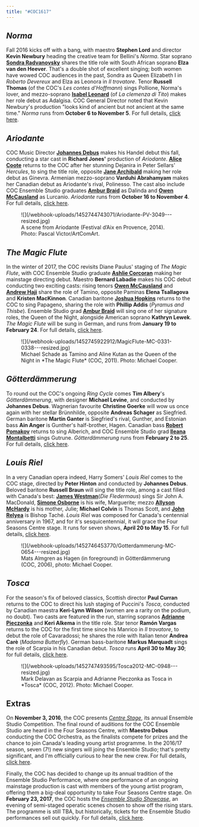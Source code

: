 ```yaml
---
title: "#COC1617"
---
```


## *Norma*

Fall 2016 kicks off with a bang, with maestro **Stephen Lord** and director **Kevin Newbury** heading the creative team for Bellini's *Norma*. Star soprano [**Sondra Radvanovsky**](/scene/people/sondra-radvanovsky/) shares the title role with South African soprano **Elza van den Heever**. That's a double shot of excellent singing; both women have wowed COC audiences in the past, Sondra as Queen Elizabeth I in *Roberto Devereux* and Elza as Leonora in *Il trovatore*. Tenor **Russell Thomas** (of the COC's *Les contes d'Hoffmann*) sings Pollione, Norma's lover, and mezzo-soprano [**Isabel Leonard**](/scene/people/isabel-leonard/) (of *La clemenza di Tito*) makes her role debut as Adalgisa. COC General Director noted that Kevin Newbury's production "looks kind of ancient but not ancient at the same time." *Norma* runs from **October 6 to November 5**. For full details, [click here](http://www.coc.ca/PerformancesAndTickets/1617Season/Norma.aspx).

## *Ariodante*

COC Music Director [**Johannes Debus**](/scene/people/johannes-debus/) makes his Handel debut this fall, conducting a star cast in **Richard Jones'** production of *Ariodante*. [**Alice Coote**](/talking-with-singers-alice-coote/) returns to the COC after her stunning Dejanira in Peter Sellars' *Hercules*, to sing the title role, opposite [**Jane Archibald**](/scene/people/jane-archibald/) making her role debut as Ginevra. Armenian mezzo-soprano **Varduhi Abrahamyam** makes her Canadian debut as Ariodante's rival, Polinesso. The cast also include COC Ensemble Studio graduates [**Ambur Braid**](/talking-with-singers-ambur-braid) as Dalinda and [**Owen McCausland**](/scene/people/owen-mccausland/) as Lurcanio. *Ariodante* runs from **October 16 to November 4**. For full details, [click here](http://www.coc.ca/PerformancesAndTickets/1617Season/Ariodante.aspx).

<figure data-type="image">![](/webhook-uploads/1452744743071/Ariodante-PV-3049---resized.jpg)
<figcaption>A scene from Ariodante (Festival d’Aix en Provence, 2014). Photo: Pascal Victor/ArtComArt.
</figcaption></figure>

## *The Magic Flute*

In the winter of 2017, the COC revisits Diane Paulus' staging of *The Magic Flute*, with COC Ensemble Studio graduate [**Ashlie Corcoran**](/scene/people/ashlie-corcoran/) making her mainstage directing debut. Maestro **Bernard Labadie** makes his COC debut conducting two exciting casts: rising tenors [**Owen McCausland**](/scene/people/owen-mccausland/) and [**Andrew Haji**](/scene/people/andrew-haji/) share the role of Tamino, opposite Paminas **Elena Tsallagova** and **Kristen MacKinnon**. Canadian baritone [**Joshua Hopkins**](/talking-figaro-with-joshua-hopkins/) returns to the COC to sing Papageno, sharing the role with **Phillip Addis** (*Pyramus and Thisbe*). Ensemble Studio grad [**Ambur Braid**](/talking-with-singers-ambur-braid/) will sing one of her signature roles, the Queen of the Night, alongside American soprano **Kathryn Lewek**. *The Magic Flute* will be sung in German, and runs from **January 19 to February 24**. For full details, [click here](http://www.coc.ca/PerformancesAndTickets/1617Season/MagicFlute.aspx).

<figure data-type="image">
![](/webhook-uploads/1452745922912/MagicFlute-MC-0331-0338---resized.jpg)
<figcaption>Michael Schade as Tamino and Aline Kutan as the Queen of the Night in *The Magic Flute* (COC, 2011). Photo: Michael Cooper.</figcaption></figure>

## *Götterdämmerung*

To round out the COC's ongoing *Ring Cycle* comes **Tim Albery**'s *Götterdämmerung*, with designer **Michael Levine**, and conducted by **Johannes Debus**. Wagnerian favourite **Christine Goerke** will wow us once again with her stellar Brünnhilde, opposite **Andreas Schager** as Siegfried. German baritone **Martin Ganter** is Siegfried's rival, Gunther, and Estonian bass **Ain Anger** is Gunther's half-brother, Hagen. Canadian bass [**Robert Pomakov**](/talking-with-singers-robert-pomakov) returns to sing Alberich, and COC Ensemble Studio grad [**Ileana Montalbetti**](/scene/people/ileana-montalbetti/) sings Gutrune. *Götterdämmerung* runs from **February 2 to 25**. For full details, [click here](http://www.coc.ca/PerformancesAndTickets/1617Season/Gotterdammerung.aspx).

## *Louis Riel*

In a very Canadian opera indeed, Harry Somers' *Louis Riel* comes to the COC stage, directed by **Peter Hinton** and conducted by **Johannes Debus**. Beloved baritone **Russell Braun** will sing the title role, among a cast filled with Canada's best: [**James Westman**](/scene/people/james-westman/)(*Die Fledermaus*) sings Sir John A. MacDonald, [**Simone Osborne**](/talking-with-singers-simonse-osborne/) is his wife, Marguerite; mezzo [**Allyson McHardy**](/scene/people/allyson-mchardy/) is his mother, Julie; **Michael Colvin** is Thomas Scott, and [**John Relyea**](/scene/people/john-relyea/) is Bishop Taché. *Louis Riel* was composed for Canada's centennial anniversary in 1967, and for it's sesquicentennial, it will grace the Four Seasons Centre stage. It runs for seven shows, **April 20 to May 15**. For full details, [click here](http://www.coc.ca/PerformancesAndTickets/1617Season/LouisRiel.aspx).

<figure data-type="image">
![](/webhook-uploads/1452746453770/Gotterdammerung-MC-0654---resized.jpg)
<figcaption>Mats Almgren as Hagen (in foreground) in Götterdämmerung (COC, 2006), photo: Michael Cooper.</figcaption>
</figure>

## *Tosca*

For the season's fix of beloved classics, Scottish director **Paul Curran** returns to the COC to direct his lush staging of Puccini's *Tosca*, conducted by Canadian maestra **Keri-Lynn Wilson** (women are a rarity on the podium, no doubt). Two casts are featured in the run, starring sopranos [**Adrianne Pieczonka**](/scene/people/adrianne-pieczonka/) and **Keri Alkema** in the title role. Star tenor **Ramón Vargas** returns to the COC for the first time since his Manrico in *Il trovatore*, to debut the role of Cavaradossi; he shares the role with Italian tenor **Andrea Carè** (*Madama Butterfly*). German bass-baritone **Markus Marquadt** sings the role of Scarpia in his Canadian debut. *Tosca* runs **April 30 to May 30**; for full details, [click here](http://www.coc.ca/PerformancesAndTickets/1617Season/Tosca.aspx). 

<figure data-type="image">
![](/webhook-uploads/1452747493595/Tosca2012-MC-0948---resized.jpg)<figcaption>Mark Delavan as Scarpia and Adrianne Pieczonka as Tosca in *Tosca* (COC, 2012). Photo: Michael Cooper.</figcaption>
</figure>

## Extras

On **November 3, 2016**, the COC presents [*Centre Stage*](http://coccentrestage.ca/), its annual Ensemble Studio Competition. The final round of auditions for the COC Ensemble Studio are heard in the Four Seasons Centre, with **Maestro Debus** conducting the COC Orchestra, as the finalists compete for prizes and the chance to join Canada's leading young artist programme. In the 2016/17 season, seven (7!) new singers will joing the Ensemble Studio; that's pretty significant, and I'm officially curious to hear the new crew. For full details, [click here](http://coccentrestage.ca/).

Finally, the COC has decided to change up its annual tradition of the Ensemble Studio Performance, where one performance of an ongoing mainstage production is cast with members of the young artist program, offering them a big-deal opportunity to take Four Seasons Centre stage. On **February 23, 2017**, the COC hosts the [*Ensemble Studio Showcase*](http://www.coc.ca/PerformancesAndTickets/1617Season/EnsembleShowcase.aspx), an evening of semi-staged operatic scenes chosen to show off the rising stars. The programme is still TBA, but historically, tickets for the Ensemble Studio performances sell out quickly. For full details, [click here](http://www.coc.ca/PerformancesAndTickets/1617Season/EnsembleShowcase.aspx).

